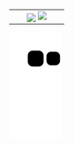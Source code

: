 ### 

<!--
**begumzengin/begumzengin** is a ✨ _special_ ✨ repository because its `README.md` (this file) appears on your GitHub profile.

Here are some ideas to get you started:

- 🔭 I’m currently working on ...
- 🌱 I’m currently learning ...
- 👯 I’m looking to collaborate on ...
- 🤔 I’m looking for help with ...
- 💬 Ask me about ...
- 📫 How to reach me: ...
- 😄 Pronouns: ...
- ⚡ Fun fact: ...
-->

<table border="0" align="center">
    <tr border="0">
        <td width="50%" align="center">
            <img align="center"; src="https://github-readme-stats.vercel.app/api?username=begumzengin&theme=onedark&show_icons=true&count_private=true" />
            <img src="https://github-readme-streak-stats.herokuapp.com/?user=begumzengin&theme=dark&hide_border=true" />
        </td>
    </tr>
</table>

![snake animation](https://github.com/begumzengin/begumzengin/blob/output/github-contribution-grid-snake2.svg)
